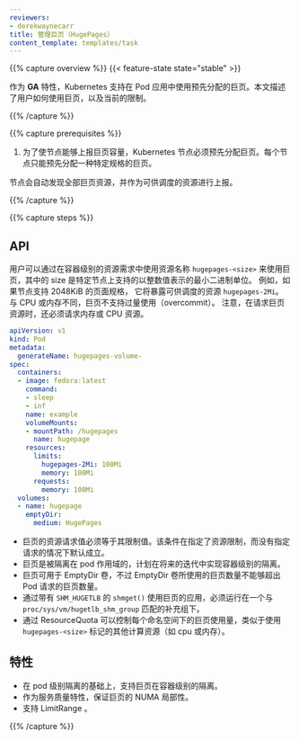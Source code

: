 ```yaml
---
reviewers:
- derekwaynecarr
title: 管理巨页（HugePages）
content_template: templates/task
---
```

<!--
---
reviewers:
- derekwaynecarr
title: Manage HugePages
content_template: templates/task
---
--->

{{% capture overview %}}
{{< feature-state state="stable" >}}

<!--
Kubernetes supports the allocation and consumption of pre-allocated huge pages
by applications in a Pod as a **GA** feature. This page describes how users
can consume huge pages and the current limitations.
--->
作为 **GA** 特性，Kubernetes 支持在 Pod 应用中使用预先分配的巨页。本文描述了用户如何使用巨页，以及当前的限制。

{{% /capture %}}

{{% capture prerequisites %}}

<!--
1. Kubernetes nodes must pre-allocate huge pages in order for the node to report
   its huge page capacity. A node may only pre-allocate huge pages for a single
   size.

The nodes will automatically discover and report all huge page resources as a
schedulable resource.
--->
1. 为了使节点能够上报巨页容量，Kubernetes 节点必须预先分配巨页。每个节点只能预先分配一种特定规格的巨页。

节点会自动发现全部巨页资源，并作为可供调度的资源进行上报。

{{% /capture %}}

{{% capture steps %}}

## API

<!--
Huge pages can be consumed via container level resource requirements using the
resource name `hugepages-<size>`, where size is the most compact binary notation
using integer values supported on a particular node. For example, if a node
supports 2048KiB page sizes, it will expose a schedulable resource
`hugepages-2Mi`. Unlike CPU or memory, huge pages do not support overcommit. Note
that when requesting hugepage resources, either memory or CPU resources must
be requested as well.
--->

用户可以通过在容器级别的资源需求中使用资源名称 `hugepages-<size>` 来使用巨页，其中的 size 是特定节点上支持的以整数值表示的最小二进制单位。 例如，如果节点支持 2048KiB 的页面规格， 它将暴露可供调度的资源 `hugepages-2Mi`。 与 CPU 或内存不同，巨页不支持过量使用（overcommit）。
注意，在请求巨页资源时，还必须请求内存或 CPU 资源。

```yaml
apiVersion: v1
kind: Pod
metadata:
  generateName: hugepages-volume-
spec:
  containers:
  - image: fedora:latest
    command:
    - sleep
    - inf
    name: example
    volumeMounts:
    - mountPath: /hugepages
      name: hugepage
    resources:
      limits:
        hugepages-2Mi: 100Mi
        memory: 100Mi
      requests:
        memory: 100Mi
  volumes:
  - name: hugepage
    emptyDir:
      medium: HugePages
```

<!--
- Huge page requests must equal the limits. This is the default if limits are
  specified, but requests are not.
- Huge pages are isolated at a pod scope, container isolation is planned in a
  future iteration.
- EmptyDir volumes backed by huge pages may not consume more huge page memory
  than the pod request.
- Applications that consume huge pages via `shmget()` with `SHM_HUGETLB` must
  run with a supplemental group that matches `proc/sys/vm/hugetlb_shm_group`.
- Huge page usage in a namespace is controllable via ResourceQuota similar
to other compute resources like `cpu` or `memory` using the `hugepages-<size>`
token.
--->

- 巨页的资源请求值必须等于其限制值。该条件在指定了资源限制，而没有指定请求的情况下默认成立。
- 巨页是被隔离在 pod 作用域的，计划在将来的迭代中实现容器级别的隔离。
- 巨页可用于 EmptyDir 卷，不过 EmptyDir 卷所使用的巨页数量不能够超出 Pod 请求的巨页数量。
- 通过带有 `SHM_HUGETLB` 的 `shmget()` 使用巨页的应用，必须运行在一个与
   `proc/sys/vm/hugetlb_shm_group` 匹配的补充组下。
- 通过 ResourceQuota 可以控制每个命名空间下的巨页使用量，类似于使用 `hugepages-<size>` 标记的其他计算资源（如 cpu 或内存）。

<!--
## Future

- Support container isolation of huge pages in addition to pod isolation.
- NUMA locality guarantees as a feature of quality of service.
- LimitRange support.
--->

## 特性

- 在 pod 级别隔离的基础上，支持巨页在容器级别的隔离。
- 作为服务质量特性，保证巨页的 NUMA 局部性。
- 支持 LimitRange 。

{{% /capture %}}


